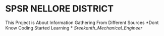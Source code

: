 # SPSR NELLORE DISTRICT
This Project is About Information Gathering From Different Sources
*Dont Know Coding Started Learning *
*Sreekanth_Mechanical_Engineer*
